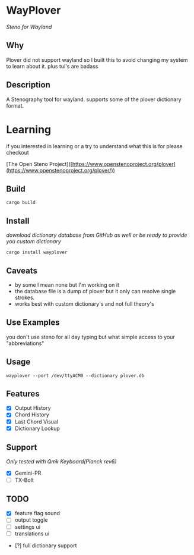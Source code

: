 # WayPlover

*Steno for Wayland*

##  Why

Plover did not support wayland so I built this to avoid changing my system to learn about it. plus tui's are badass 

## Description

A Stenography tool for wayland. supports some of the plover dictionary format. 

# Learning

if you interested in learning or a try to understand what this is for please checkout

[The Open Steno Project\]([https://www.openstenoproject.org/plover](https://www.openstenoproject.org/plover/))

## Build

`cargo build`

## Install
*download dictionary database from GitHub as well or be ready to provide you custom dictionary*

`cargo install wayplover`

## Caveats 
- by some I mean none but I'm working on it
- the database file is a dump of plover but it only can resolve single strokes. 
- works best with custom dictionary's and not full theory's

## Use Examples 
you don't use steno for all day typing but what simple access to your "abbreviations"  

## Usage
`wayplover --port /dev/ttyACM0 --dictionary plover.db`
## Features
- [x] Output History
- [x] Chord History
- [x] Last Chord Visual
- [x] Dictionary Lookup
## Support
*Only tested with Qmk Keyboard(Planck rev6)*
- [x] Gemini-PR
- [ ] TX-Bolt
## TODO
- [x] feature flag sound
- [ ] output toggle
- [ ] settings ui
- [ ] translations ui
- [?] full dictionary support
